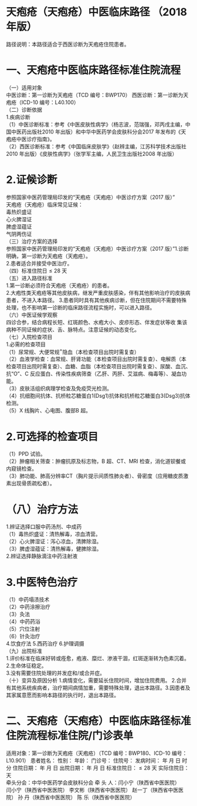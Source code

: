 # 天疱疮（天疱疮）中医临床路径 （2018 年版）  
路径说明：本路径适合于西医诊断为天疱疮住院患者。  
# 一、天疱疮中医临床路径标准住院流程  
（一）适用对象  
中医诊断：第一诊断为天疱疮（TCD 编号：BWP170） 西医诊断：第一诊断为天疱疮（ICD-10 编号：L40.100）  
（二）诊断依据  
1.疾病诊断  
（1）中医诊断标准：参考《中医皮肤性病学》（杨志波，范瑞强，邓丙戌主编，中国中医药出版社2010 年出版）和中华中医药学会皮肤科分会2017 年发布的《天疱疮中医诊疗指南》。  
（2）西医诊断标准：参考《中国临床皮肤学》（赵辨主编，江苏科学技术出版社2010 年出版）《皮肤性病学》（张学军主编，人民卫生出版社2008 年出版）  
# 2.证候诊断  
参照国家中医药管理局印发的“天疱疮（天疱疮）中医诊疗方案（2017 版）”  
天疱疮（天疱疮）临床常见证候：  
毒热炽盛证  
心火脾湿证  
脾虚湿蕴证  
气阴两伤证  
（三）治疗方案的选择  
参照国家中医药管理局印发的“天疱疮（天疱疮）中医诊疗方案（2017 版）”1.诊断明确，第一诊断为天疱疮（天疱疮）。  
2.患者适合并接受中医治疗。  
（四）标准住院日${\leqslant}28$ 天  
（五）进入路径标准  
1.第一诊断必须符合天疱疮（天疱疮）的患者。  
2.大疱性类天疱疮等其他皮肤病，继发严重皮肤感染，伴有其他影响治疗的皮肤病患者，不进入本路径。 3.患者同时具有其他疾病诊断，但在住院期间不需要特殊处理，也不影响第一诊断的临床路径流程实施时，可以进入路径。  
（六）中医证候学观察  
四诊合参，结合病程长短、红斑颜色、水疱大小、皮疹形态、伴发症状等收 集该病种不同证候的症状、舌、脉特点。注意证候的动态变化。  
（七）入院检查项目  
1.必需的检查项目  
（1）尿常规、大便常规$^+$隐血（本检查项目出院时需复查）  
（2）血液学检查：血常规、肝肾功能（本检查项目出院时需复查）、电解质（本检查项目出院时需复查）、血糖、血脂（本检查项目出院时需复查）、尿酸、血沉、抗“O”、C 反应蛋白、传染性疾病筛查（乙肝、丙肝、艾滋病、梅毒等）、凝血功能。  
（3）皮肤活组织病理学检查及免疫荧光检测。  
（4）抗细胞间抗体、抗桥粒芯糖蛋白1(Dsg1)抗体和抗桥粒芯糖蛋白3(Dsg3)抗体检测。  
（5）X 线胸片、心电图、腹部B 超。  
# 2.可选择的检查项目  
（1）PPD 试验。  
（2）肿瘤相关筛查：肿瘤抗原及标志物，B 超、CT、MRI 检查，消化道钡餐或内窥镜检查。  
（3）肺功能、肺高分辨率CT（胸片提示间质性肺炎者）、骨密度（应用糖皮质激素出现骨质疏松者）。  
# （八）治疗方法  
1.辨证选择口服中药汤剂、中成药  
（1）毒热炽盛证：清热解毒，凉血清营。  
（2）心火脾湿证：泻心凉血，清脾除湿。  
（3）脾虚湿蕴证：清热解毒，健脾除湿。  
2.辨证选择静脉滴注中药注射液  
# 3.中医特色治疗  
（1）中药塌渍技术  
（2）中药涂擦治疗  
（3）灸法  
（4）中药药浴  
（5）穴位注射  
（6）针灸治疗  
4.饮食疗法 5.西药治疗  6.护理调摄  
（九）出院标准  
1.评价标准在临床好转或痊愈，疱液、糜烂、渗液干涸，红斑逐渐转为色素沉着。  
2.生命体征稳定。  
3.没有需要住院处理的并发症和/或合并症。  
（十）变异及原因分析 1.病情变化，需要延长住院时间，增加住院费用。 2.合并有其他系统疾病者，治疗期间病情加重，需要特殊处理，退出本路径。3.因患者及其家属意愿而影响本路径的执行时，退出本路径。  
# 二、天疱疮（天疱疮）中医临床路径标准住院流程标准住院/门诊表单  
适用对象：第一诊断为天疱疮（天疱疮）（TCD 编号：BWP180、ICD-10 编号：L10.901） 患者姓名：          性别：    年龄：    门诊号：         住院号：            发病时间：   年  月  日  时  分  住院日期：   年  月  日 出院日期：   年  月   日 标准住院日：${\leqslant}28$ 天               实际住院日：    天  
牵头分会：中华中医药学会皮肤科分会 牵 头 人：闫小宁（陕西省中医医院）  
闫小宁（陕西省中医医院） 李文彬（陕西省中医医院） 赵一丁（陕西省中医医院） 孙  丹（陕西省中医医院） 陈  乐（陕西省中医医院）  